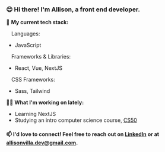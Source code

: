 ### 😊 Hi there! I'm Allison, a front end developer.

💖 **My current tech stack:**

&emsp;Languages: 
- JavaScript

&emsp;Frameworks & Libraries: 
- React, Vue, NextJS

&emsp;CSS Frameworks:
- Sass, Tailwind

👩‍💻 **What I'm working on lately:**
- Learning NextJS
- Studying an intro computer science course, [CS50](https://cs50.harvard.edu/x/2022/ "CS50")

#### 📫 I'd love to connect! Feel free to reach out on [LinkedIn](https://www.linkedin.com/in/allisonvilla/ "Link to my LinkedIn profile") or at allisonvilla.dev@gmail.com.
